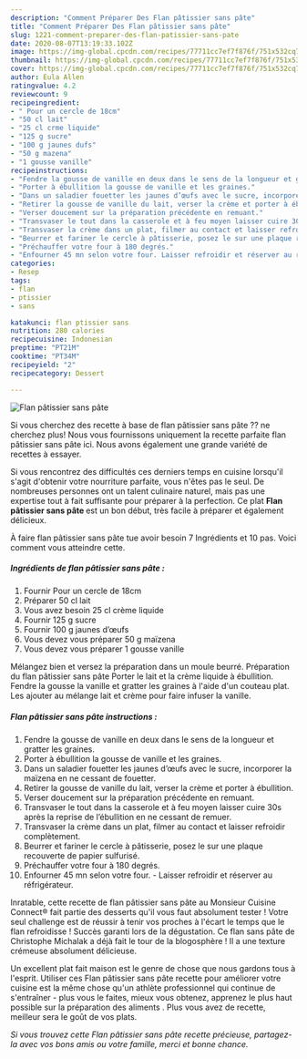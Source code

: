 ```yaml
---
description: "Comment Préparer Des Flan pâtissier sans pâte"
title: "Comment Préparer Des Flan pâtissier sans pâte"
slug: 1221-comment-preparer-des-flan-patissier-sans-pate
date: 2020-08-07T13:19:33.102Z
image: https://img-global.cpcdn.com/recipes/77711cc7ef7f876f/751x532cq70/flan-patissier-sans-pate-photo-principale-de-la-recette.jpg
thumbnail: https://img-global.cpcdn.com/recipes/77711cc7ef7f876f/751x532cq70/flan-patissier-sans-pate-photo-principale-de-la-recette.jpg
cover: https://img-global.cpcdn.com/recipes/77711cc7ef7f876f/751x532cq70/flan-patissier-sans-pate-photo-principale-de-la-recette.jpg
author: Eula Allen
ratingvalue: 4.2
reviewcount: 9
recipeingredient:
- " Pour un cercle de 18cm"
- "50 cl lait"
- "25 cl crme liquide"
- "125 g sucre"
- "100 g jaunes dufs"
- "50 g mazena"
- "1 gousse vanille"
recipeinstructions:
- "Fendre la gousse de vanille en deux dans le sens de la longueur et gratter les graines."
- "Porter à ébullition la gousse de vanille et les graines."
- "Dans un saladier fouetter les jaunes d’œufs avec le sucre, incorporer la maïzena en ne cessant de fouetter."
- "Retirer la gousse de vanille du lait, verser la crème et porter à ébullition."
- "Verser doucement sur la préparation précédente en remuant."
- "Transvaser le tout dans la casserole et à feu moyen laisser cuire 30s après la reprise de l’ébullition en ne cessant de remuer."
- "Transvaser la crème dans un plat, filmer au contact et laisser refroidir complètement."
- "Beurrer et fariner le cercle à pâtisserie, posez le sur une plaque recouverte de papier sulfurisé."
- "Préchauffer votre four à 180 degrés."
- "Enfourner 45 mn selon votre four. Laisser refroidir et réserver au réfrigérateur."
categories:
- Resep
tags:
- flan
- ptissier
- sans

katakunci: flan ptissier sans 
nutrition: 280 calories
recipecuisine: Indonesian
preptime: "PT21M"
cooktime: "PT34M"
recipeyield: "2"
recipecategory: Dessert

---
```



![Flan pâtissier sans pâte](https://img-global.cpcdn.com/recipes/77711cc7ef7f876f/751x532cq70/flan-patissier-sans-pate-photo-principale-de-la-recette.jpg)

Si vous cherchez des recette à base de flan pâtissier sans pâte ?? ne cherchez plus! Nous vous fournissons uniquement la recette parfaite flan pâtissier sans pâte ici. Nous avons également une grande variété de recettes à essayer.

Si vous rencontrez des difficultés ces derniers temps en cuisine lorsqu'il s'agit d'obtenir votre nourriture parfaite, vous n'êtes pas le seul. De nombreuses personnes ont un talent culinaire naturel, mais pas une expertise tout à fait suffisante pour préparer à la perfection. Ce plat <strong> Flan pâtissier sans pâte </strong> est un bon début, très facile à préparer et également délicieux.

<!--inarticleads1-->

À faire flan pâtissier sans pâte tue avoir besoin 7 Ingrédients et 10 pas. Voici comment vous atteindre cette.

##### Ingrédients de flan pâtissier sans pâte :

1. Fournir  Pour un cercle de 18cm
1. Préparer 50 cl lait
1. Vous avez besoin 25 cl crème liquide
1. Fournir 125 g sucre
1. Fournir 100 g jaunes d’œufs
1. Vous devez vous préparer 50 g maïzena
1. Vous devez vous préparer 1 gousse vanille


Mélangez bien et versez la préparation dans un moule beurré. Préparation du flan pâtissier sans pâte Porter le lait et la crème liquide à ébullition. Fendre la gousse la vanille et gratter les graines à l&#39;aide d&#39;un couteau plat. Les ajouter au mélange lait et crème pour faire infuser la vanille. 

<!--inarticleads2-->

##### Flan pâtissier sans pâte instructions :

1. Fendre la gousse de vanille en deux dans le sens de la longueur et gratter les graines.
1. Porter à ébullition la gousse de vanille et les graines.
1. Dans un saladier fouetter les jaunes d’œufs avec le sucre, incorporer la maïzena en ne cessant de fouetter.
1. Retirer la gousse de vanille du lait, verser la crème et porter à ébullition.
1. Verser doucement sur la préparation précédente en remuant.
1. Transvaser le tout dans la casserole et à feu moyen laisser cuire 30s après la reprise de l’ébullition en ne cessant de remuer.
1. Transvaser la crème dans un plat, filmer au contact et laisser refroidir complètement.
1. Beurrer et fariner le cercle à pâtisserie, posez le sur une plaque recouverte de papier sulfurisé.
1. Préchauffer votre four à 180 degrés.
1. Enfourner 45 mn selon votre four. - Laisser refroidir et réserver au réfrigérateur.


Inratable, cette recette de flan pâtissier sans pâte au Monsieur Cuisine Connect® fait partie des desserts qu&#39;il vous faut absolument tester ! Votre seul challenge est de réussir à tenir vos proches à l&#39;écart le temps que le flan refroidisse ! Succès garanti lors de la dégustation. Ce flan sans pâte de Christophe Michalak a déjà fait le tour de la blogosphère ! Il a une texture crémeuse absolument délicieuse. 

<!--inarticleads1-->

<p>
Un excellent plat fait maison est le genre de chose que nous gardons tous à l'esprit. Utiliser ces Flan pâtissier sans pâte recette pour améliorer votre cuisine est la même chose qu'un athlète professionnel qui continue de s'entraîner - plus vous le faites, mieux vous obtenez, apprenez le plus haut possible sur la préparation des aliments . Plus vous avez de recette, meilleur sera le goût de vos plats.
</p>

<p>
<i>Si vous trouvez cette Flan pâtissier sans pâte recette précieuse, partagez-la avec vos bons amis ou votre famille, merci et bonne chance.</i>
</p>

